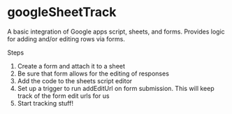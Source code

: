# googleSheetTrack
A basic integration of Google apps script, sheets, and forms. Provides logic for adding and/or editing rows via forms.

Steps
1. Create a form and attach it to a sheet
2. Be sure that form allows for the editing of responses
3. Add the code to the sheets script editor
4. Set up a trigger to run addEditUrl on form submission. This will keep track of the form edit urls for us
5. Start tracking stuff!
